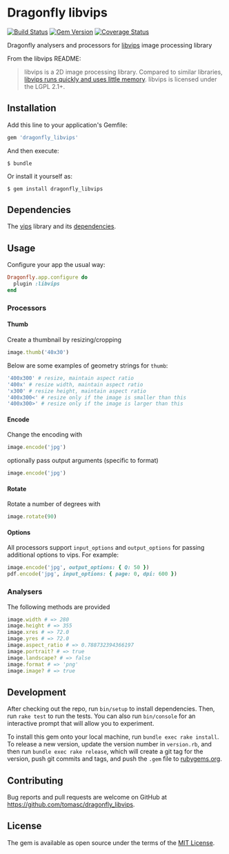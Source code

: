 # Dragonfly libvips

[![Build Status](https://travis-ci.org/tomasc/dragonfly_libvips.svg)](https://travis-ci.org/tomasc/dragonfly_libvips) [![Gem Version](https://badge.fury.io/rb/dragonfly_libvips.svg)](http://badge.fury.io/rb/dragonfly_libvips) [![Coverage Status](https://img.shields.io/coveralls/tomasc/dragonfly_libvips.svg)](https://coveralls.io/r/tomasc/dragonfly_libvips)

Dragonfly analysers and processors for [libvips](https://github.com/jcupitt/libvips) image processing library

From the libvips README:

> libvips is a 2D image processing library. Compared to similar libraries, [libvips runs quickly and uses little memory](http://www.vips.ecs.soton.ac.uk/index.php?title=Speed_and_Memory_Use). libvips is licensed under the LGPL 2.1+.

## Installation

Add this line to your application's Gemfile:

```ruby
gem 'dragonfly_libvips'
```

And then execute:

```
$ bundle
```

Or install it yourself as:

```
$ gem install dragonfly_libvips
```

## Dependencies

The [vips](http://www.vips.ecs.soton.ac.uk/index.php?title=Supported) library and its [dependencies](https://github.com/jcupitt/libvips#dependencies).

## Usage

Configure your app the usual way:

```ruby
Dragonfly.app.configure do
  plugin :libvips
end
```

### Processors

#### Thumb

Create a thumbnail by resizing/cropping

```ruby
image.thumb('40x30')
```

Below are some examples of geometry strings for `thumb`:

```ruby
'400x300' # resize, maintain aspect ratio
'400x' # resize width, maintain aspect ratio
'x300' # resize height, maintain aspect ratio
'400x300<' # resize only if the image is smaller than this
'400x300>' # resize only if the image is larger than this
```

#### Encode

Change the encoding with

```ruby
image.encode('jpg')
```

optionally pass output arguments (specific to format)

```ruby
image.encode('jpg')
```

#### Rotate

Rotate a number of degrees with

```ruby
image.rotate(90)
```

#### Options

All processors support `input_options` and `output_options` for passing additional options to vips. For example:

```ruby
image.encode('jpg', output_options: { Q: 50 })
pdf.encode('jpg', input_options: { page: 0, dpi: 600 })
```

### Analysers

The following methods are provided

```ruby
image.width # => 280
image.height # => 355
image.xres # => 72.0
image.yres # => 72.0
image.aspect_ratio # => 0.788732394366197
image.portrait? # => true
image.landscape? # => false
image.format # => 'png'
image.image? # => true
```

## Development

After checking out the repo, run `bin/setup` to install dependencies. Then, run `rake test` to run the tests. You can also run `bin/console` for an interactive prompt that will allow you to experiment.

To install this gem onto your local machine, run `bundle exec rake install`. To release a new version, update the version number in `version.rb`, and then run `bundle exec rake release`, which will create a git tag for the version, push git commits and tags, and push the `.gem` file to [rubygems.org](https://rubygems.org).

## Contributing

Bug reports and pull requests are welcome on GitHub at <https://github.com/tomasc/dragonfly_libvips>.

## License

The gem is available as open source under the terms of the [MIT License](http://opensource.org/licenses/MIT).
